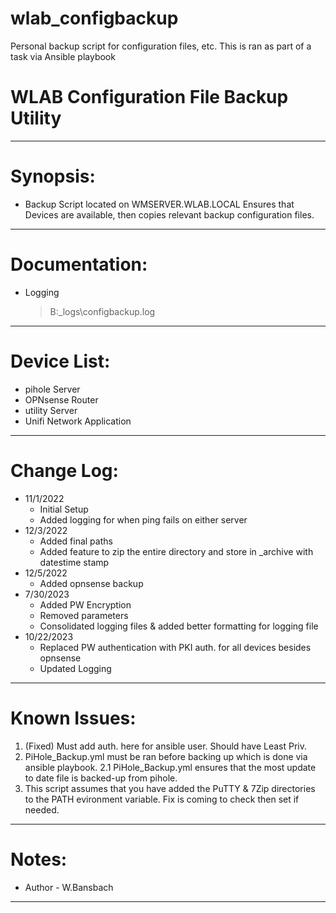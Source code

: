 # wlab_configbackup
Personal backup script for configuration files, etc. This is ran as part of a task via Ansible playbook

# WLAB Configuration File Backup Utility
--------------------------------------------------
# Synopsis:
 * Backup Script located on WMSERVER.WLAB.LOCAL
   Ensures that Devices are available, then copies 
   relevant backup configuration files. 

--------------------------------------------------
# Documentation:                 
 * Logging
   > B:\_logs\configbackup.log

--------------------------------------------------
# Device List:                 
 * pihole Server
 * OPNsense Router
 * utility Server
 * Unifi Network Application

--------------------------------------------------
# Change Log:
 * 11/1/2022
   - Initial Setup
   - Added logging for when ping fails on either server
 * 12/3/2022
   - Added final paths
   - Added feature to zip the entire directory and store in _archive with datestime stamp
 * 12/5/2022
   - Added opnsense backup
 * 7/30/2023
   - Added PW Encryption
   - Removed parameters
   - Consolidated logging files & added better formatting for logging file
 * 10/22/2023
   - Replaced PW authentication with PKI auth. for all devices besides opnsense
   - Updated Logging

--------------------------------------------------
 # Known Issues:
 1. (Fixed) Must add auth. here for ansible user. Should have Least Priv.
 2. PiHole_Backup.yml must be ran before backing up which is done via ansible playbook.
 2.1 PiHole_Backup.yml ensures that the most update to date file is backed-up from pihole.
 3. This script assumes that you have added the PuTTY & 7Zip directories to the PATH evironment variable. Fix is coming to check then set if needed.

--------------------------------------------------
# Notes:
 * Author - W.Bansbach

--------------------------------------------------
